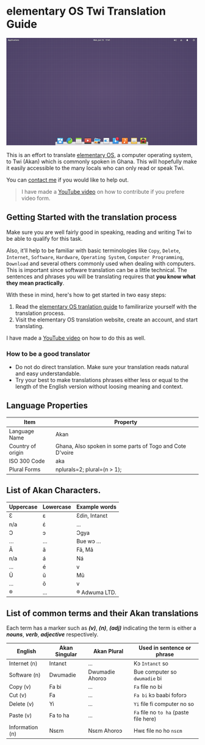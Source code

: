 # elementary OS Twi Translation Guide

![elementary OS](images/elementary-os.png)

This is an effort to translate [elementary OS](https://elementary.io), a computer operating system, to Twi (Akan) which is commonly spoken in Ghana. This will hopefully make it easily accessible to the many locals who can only read or speak Twi.

You can [contact me](https://github.com/aberba) if you would like to help out.

> I have made a [YouTube video](https://youtu.be/xs6uKQIhca4) on how to contribute if you prefere video form.

## Getting Started with the translation process
Make sure you are well fairly good in speaking, reading and writing Twi to be able to qualify for this task.

Also, it'll help to be familiar with basic terminologies like `Copy`, `Delete`, `Internet`, `Software`, `Hardware`, `Operating System`, `Computer Programming`, `Download` and several others commonly used when dealing with computers. This is important since software translation can be a little technical. The sentences and phrases you will be translating requires that **you know what they mean practically**.

With these in mind, here's how to get started in two easy steps:
1. Read the [elementary OS tranlation guide](https://elementary.io/docs/translation-guide#translation-guide) to familirarize yourself with the translation process.
2. Visit the elementary OS translation website, create an account, and start translating.

I have made a [YouTube video](https://youtu.be/xs6uKQIhca4) on how to do this as well.

### How to be a good translator
* Do not do direct translation. Make sure your translation reads natural and easy understandable.
* Try your best to make translations phrases either less or equal to the length of the English version without loosing meaning and context.

## Language Properties

Item  | Property
-- | -- |
Language Name | Akan
Country of origin | Ghana, Also spoken in some parts of Togo and Cote D'voire
ISO 300 Code | aka 
Plural Forms | nplurals=2; plural=(n > 1);


## List of Akan Characters.

Uppercase | Lowercase | Example words 
-- | -- | -- |
Ɛ | ɛ | Ɛdin, Intanɛt
n/a | έ | ...
Ɔ | ɔ | Ɔgya
… | … | Bue wɔ …
Ã | ã | Fã, Mã
n/a | á | Ná
... | é | v
Ũ | ũ | Mũ
... | õ | v
® | ... | ® Adwuma LTD.


## List of common terms and their Akan translations

Each term has a marker such as **_(v)_**, **_(n)_**, **_(adj)_** indicating the term is either a **_nouns_**, **_verb_**, **_adjective_** respectively.

English | Akan Singular  | Akan Plural  | Used in sentence or phrase 
-- | -- | -- | -- |
Internet (n) | Intanɛt | ... | Kɔ `Intanɛt` so
Software (n) | Dwumadie | Dwumadie Ahoroɔ | Bue computer so `dwumadie` bi | This is in the context of computers as opposed to an event/occasion
Copy (v) | Fa bi | ... | `Fa` file no bi |
Cut (v) | Fa | ... | `Fa bi` kɔ baabi foforɔ 
Delete (v) | Yi | ... | `Yi` file fi computer no so 
Paste (v) | Fa to ha | ... | `Fa` file no `to ha` (paste file here) | Avoid direct trasn])
Information (n) | Nsɛm | Nsɛm Ahoroɔ | Hwɛ file no ho `nsɛm` 
